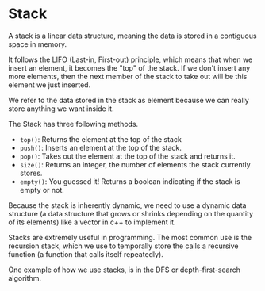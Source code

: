 # Stack

A stack is a linear data structure, meaning the data is stored in a contiguous space in memory.

It follows the LIFO (Last-in, First-out) principle, which means that when we insert
an element, it becomes the "top" of the stack. If we don't insert any more elements, then
the next member of the stack to take out will be this element we just inserted.

We refer to the data stored in the stack as element because we can really store anything we want inside it.

The Stack has three following methods.

- `top()`: Returns the element at the top of the stack
- `push()`: Inserts an element at the top of the stack.
- `pop()`: Takes out the element at the top of the stack and returns it.
- `size()`: Returns an integer, the number of elements the stack currently stores.
- `empty()`: You guessed it! Returns a boolean indicating if the stack is empty or not.

Because the stack is inherently dynamic, we need to use a dynamic data structure (a data structure that grows or shrinks depending on the quantity of its elements)
like a vector in c++ to implement it.

Stacks are extremely useful in programming. The most common use is the recursion stack, which we use to temporally store the calls a recursive function
(a function that calls itself repeatedly).

One example of how we use stacks, is in the DFS or depth-first-search algorithm.

